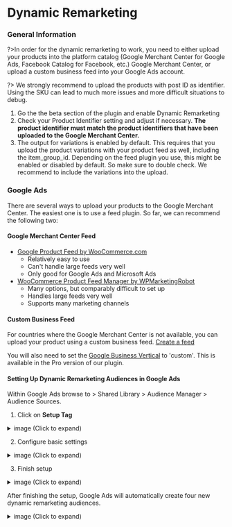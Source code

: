 # Dynamic Remarketing

### General Information

?>In order for the dynamic remarketing to work, you need to either upload your products into the platform catalog (Google Merchant Center for Google Ads, Facebook Catalog for Facebook, etc.) Google Merchant Center, or upload a custom business feed into your Google Ads account. 

?> We strongly recommend to upload the products with post ID as identifier. Using the SKU can lead to much more issues and more difficult situations to debug. 

1. Go the the beta section of the plugin and enable Dynamic Remarketing
2. Check your Product Identifier setting and adjust if necessary. **The product identifier must match the product identifiers that have been uploaded to the Google Merchant Center.**
3. The output for variations is enabled by default. This requires that you upload the product variations with your product feed as well, including the item_group_id. Depending on the feed plugin you use, this might be enabled or disabled by default. So make sure to double check. We recommend to include the variations into the upload. 

### Google Ads

There are several ways to upload your products to the Google Merchant Center. The easiest one is to use a feed plugin. So far, we can recommend the following two:

#### Google Merchant Center Feed

- [Google Product Feed by WooCommerce.com](https://woocommerce.com/products/google-product-feed/)
  - Relatively easy to use
  - Can't handle large feeds very well 
  - Only good for Google Ads and Microsoft Ads
- [WooCommerce Product Feed Manager by WPMarketingRobot](https://www.wpmarketingrobot.com/)
  - Many options, but comparably difficult to set up
  - Handles large feeds very well
  - Supports many marketing channels

#### Custom Business Feed

For countries where the Google Merchant Center is not available, you can upload your product using a custom business feed. [Create a feed](https://support.google.com/google-ads/answer/6077139)

You will also need to set the [Google Business Vertical](https://support.google.com/google-ads/answer/7305793#zippy=%2Ccustom) to 'custom'. This is available in the Pro version of our plugin.

#### Setting Up Dynamic Remarketing Audiences in Google Ads

Within Google Ads browse to > Shared Library > Audience Manager > Audience Sources. 

1. Click on **Setup Tag**

  <details>
  <summary>image (Click to expand)</summary>

  ![Google Ads audiences setup 1](/_media/google-ads-audiences-setup-1.png)
  </details>


2. Configure basic settings

  <details>
  <summary>image (Click to expand)</summary>

  ![Google Ads audiences setup 2](/_media/google-ads-audiences-setup-2.png)
  </details>

3. Finish setup

  <details>
  <summary>image (Click to expand)</summary>

  ![Google Ads audiences setup 3](/_media/google-ads-audiences-setup-3.png)
  </details>


After finishing the setup, Google Ads will automatically create four new dynamic remarketing audiences.

  <details>
  <summary>image (Click to expand)</summary>

  ![Google Ads audiences setup 4](/_media/google-ads-audiences-setup-4.png)
  </details>
